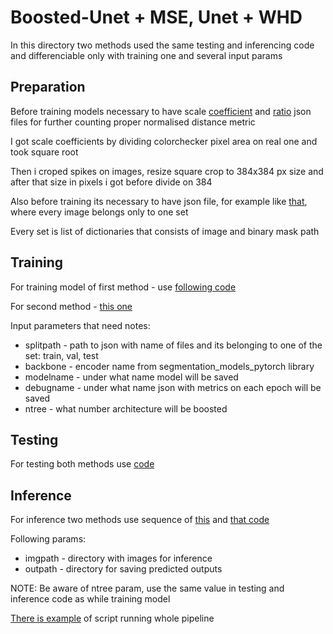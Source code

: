 # Boosted-Unet + MSE, Unet + WHD

In this directory two methods used the same testing and inferencing code and differenciable only with training one and several input params

## Preparation

Before training models necessary to have scale [coefficient](https://github.com/kiteiru/nsu-diploma-wheat/blob/main/articles_methods/boostedunet_mse_and_unet_whd/coefs.json) and [ratio](https://github.com/kiteiru/nsu-diploma-wheat/blob/main/articles_methods/boostedunet_mse_and_unet_whd/ratios.json) json files for further counting proper normalised distance metric

I got scale coefficients by dividing colorchecker pixel area on real one and took square root

Then i croped spikes on images, resize square crop to 384x384 px size and after that size in pixels i got before divide on 384

Also before training its necessary to have json file, for example like [that](https://github.com/kiteiru/nsu-diploma-wheat/blob/main/articles_methods/boostedunet_mse_and_unet_whd/splits/certain.json), where every image belongs only to one set

Every set is list of dictionaries that consists of image and binary mask path

## Training

For training model of first method - use [following code](https://github.com/kiteiru/nsu-diploma-wheat/blob/main/articles_methods/boostedunet_mse_and_unet_whd/boosted_net_detection_trainer.py)

For second method - [this one](https://github.com/kiteiru/nsu-diploma-wheat/blob/main/articles_methods/boostedunet_mse_and_unet_whd/hausdorff_net_detection_trainer.py)

Input parameters that need notes:

* splitpath - path to json with name of files and its belonging to one of the set: train, val, test
* backbone - encoder name from segmentation_models_pytorch library
* modelname - under what name model will be saved
* debugname - under what name json with metrics on each epoch will be saved
* ntree - what number architecture will be boosted

## Testing

For testing both methods use [code](https://github.com/kiteiru/nsu-diploma-wheat/blob/main/articles_methods/boostedunet_mse_and_unet_whd/detection_scorer.py)

## Inference

For inference two methods use sequence of [this](https://github.com/kiteiru/nsu-diploma-wheat/blob/main/articles_methods/boostedunet_mse_and_unet_whd/detection_infer.py) and [that code](https://github.com/kiteiru/nsu-diploma-wheat/blob/main/articles_methods/boostedunet_mse_and_unet_whd/detection_infer_with_mask.py)

Following params:

* imgpath - directory with images for inference
* outpath - directory for saving predicted outputs

NOTE: Be aware of ntree param, use the same value in testing and inference code as while training model

[There is example](https://github.com/kiteiru/nsu-diploma-wheat/blob/main/articles_methods/boostedunet_mse_and_unet_whd/run.sh) of script running whole pipeline
